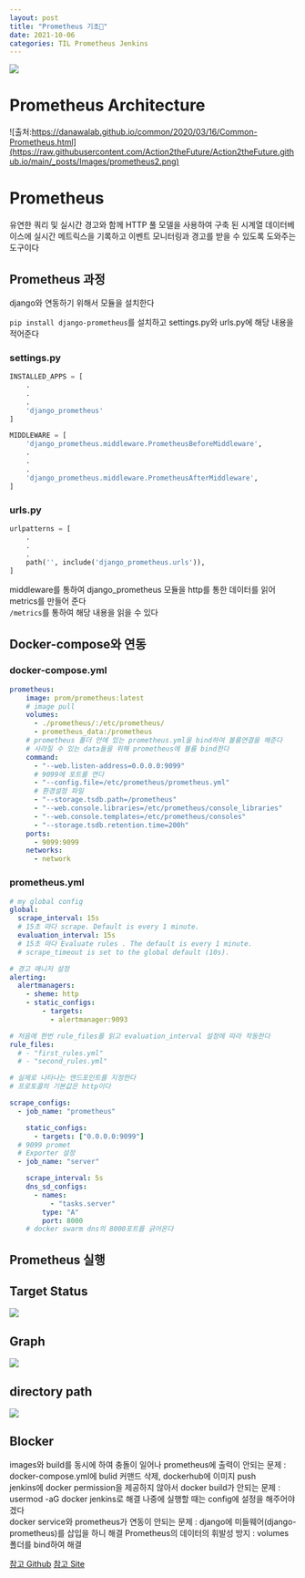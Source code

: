 ```yaml
---
layout: post
title: "Prometheus 기초💬"
date: 2021-10-06
categories: TIL Prometheus Jenkins
---
```


![](https://raw.githubusercontent.com/Action2theFuture/Action2theFuture.github.io/main/_posts/Images/prometheus.png)

# Prometheus Architecture

![출처:https://danawalab.github.io/common/2020/03/16/Common-Prometheus.html](https://raw.githubusercontent.com/Action2theFuture/Action2theFuture.github.io/main/_posts/Images/prometheus2.png)

# Prometheus

유연한 쿼리 및 실시간 경고와 함께 HTTP 풀 모델을 사용하여 구축 된 시계열 데이터베이스에 실시간 메트릭스을 기록하고 이벤트 모니터링과 경고를 받을 수 있도록 도와주는 도구이다

## Prometheus 과정

django와 연동하기 위해서 모듈을 설치한다

`pip install django-prometheus`를 설치하고 settings.py와 urls.py에 해당 내용을 적어준다

### settings.py

```python
INSTALLED_APPS = [
    .
    .
    .
    'django_prometheus'
]

MIDDLEWARE = [
    'django_prometheus.middleware.PrometheusBeforeMiddleware',
    .
    .
    .
    'django_prometheus.middleware.PrometheusAfterMiddleware',
]
```

### urls.py

```python
urlpatterns = [
    .
    .
    .
    path('', include('django_prometheus.urls')),
]

```

middleware를 통하여 django_prometheus 모듈을 http를 통한 데이터를 읽어 metrics를 만들어 준다  
`/metrics`를 통하여 해당 내용을 읽을 수 있다

## Docker-compose와 연동

### docker-compose.yml

```docker-compose.yml
prometheus:
    image: prom/prometheus:latest
    # image pull
    volumes:
      - ./prometheus/:/etc/prometheus/
      - prometheus_data:/prometheus
    # prometheus 폴더 안에 있는 prometheus.yml을 bind하여 볼륨연결을 해준다
    # 사라질 수 있는 data들을 위해 prometheus에 볼륨 bind한다
    command:
      - "--web.listen-address=0.0.0.0:9099"
      # 9099에 포트를 연다
      - "--config.file=/etc/prometheus/prometheus.yml"
      # 환경설정 파일
      - "--storage.tsdb.path=/prometheus"
      - "--web.console.libraries=/etc/prometheus/console_libraries"
      - "--web.console.templates=/etc/prometheus/consoles"
      - "--storage.tsdb.retention.time=200h"
    ports:
      - 9099:9099
    networks:
      - network
```

### prometheus.yml

```prometheus.yml
# my global config
global:
  scrape_interval: 15s
  # 15초 마다 scrape. Default is every 1 minute.
  evaluation_interval: 15s
  # 15초 마다 Evaluate rules . The default is every 1 minute.
  # scrape_timeout is set to the global default (10s).

# 경고 매니저 설정
alerting:
  alertmanagers:
    - sheme: http
    - static_configs:
        - targets:
          - alertmanager:9093

# 처음에 한번 rule_files를 읽고 evaluation_interval 설정에 따라 작동한다
rule_files:
  # - "first_rules.yml"
  # - "second_rules.yml"

# 실제로 나타나는 엔드포인트를 지정한다
# 프로토콜의 기본값은 http이다

scrape_configs:
  - job_name: "prometheus"

    static_configs:
      - targets: ["0.0.0.0:9099"]
  # 9099 promet
  # Exporter 설정
  - job_name: "server"

    scrape_interval: 5s
    dns_sd_configs:
      - names:
          - "tasks.server"
        type: "A"
        port: 8000
    # docker swarm dns의 8000포트를 긁어온다
```

## Prometheus 실행

## Target Status

![](https://raw.githubusercontent.com/Action2theFuture/Action2theFuture.github.io/main/_posts/Images/prometheus3.png)

## Graph

![](https://raw.githubusercontent.com/Action2theFuture/Action2theFuture.github.io/main/_posts/Images/prometheus4.png)

## directory path

![](https://raw.githubusercontent.com/Action2theFuture/Action2theFuture.github.io/main/_posts/Images/tree.png)

## Blocker

images와 build를 동시에 하여 충돌이 일어나 prometheus에 출력이 안되는 문제 : docker-compose.yml에 bulid 커맨드 삭제, dockerhub에 이미지 push  
jenkins에 docker permission을 제공하지 않아서 docker build가 안되는 문제 : usermod -aG docker jenkins로 해결 나중에 실행할 때는 config에 설정을 해주어야 겠다  
docker service와 prometheus가 연동이 안되는 문제 : django에 미들웨어(django-prometheus)를 삽입을 하니 해결
Prometheus의 데이터의 휘발성 방지 : volumes 폴더를 bind하여 해결

[참고 Github](https://github.com/vegasbrianc/prometheus)
[참고 Site](https://www.sipios.com/blog-tech/monitoring)
